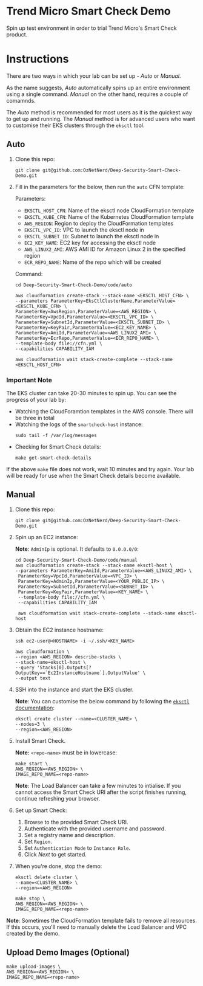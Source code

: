 # Trend Micro Smart Check Demo

Spin up test environment in order to trial Trend Micro's Smart Check product.

# Instructions
There are two ways in which your lab can be set up - *Auto* or *Manual*.

As the name suggests, *Auto* automatically spins up an entire environment using a single command. *Manual* on the other hand, requires a couple of comamnds.

The *Auto* method is recommended for most users as it is the quickest way to get up and running. The *Manual* method is for advanced users who want to customise their EKS clusters through the `eksctl` tool.  

## Auto

1. Clone this repo:

	```
	git clone git@github.com:OzNetNerd/Deep-Security-Smart-Check-Demo.git
	```

2. Fill in the parameters for the below, then run the `auto` CFN template:

    Parameters:
	  * `EKSCTL_HOST_CFN`: Name of the eksctl node CloudFormation template 
	  * `EKSCTL_KUBE_CFN`: Name of the Kubernetes CloudFormation template
	  * `AWS_REGION`: Region to deploy the CloudFormation templates
	  * `EKSCTL_VPC_ID`: VPC to launch the eksctl node in
	  * `EKSCTL_SUBNET_ID`: Subnet to launch the eksctl node in
	  * `EC2_KEY_NAME`: EC2 key for accessing the eksctl node
	  * `AWS_LINUX2_AMI`: AWS AMI ID for Amazon Linux 2 in the specified region
	  * `ECR_REPO_NAME`: Name of the repo which will be created

    Command:

	```
	cd Deep-Security-Smart-Check-Demo/code/auto
	
	aws cloudformation create-stack --stack-name <EKSCTL_HOST_CFN> \
	--parameters ParameterKey=EksCtlClusterName,ParameterValue=<EKSCTL_KUBE_CFN> \
	ParameterKey=AwsRegion,ParameterValue=<AWS_REGION> \
	ParameterKey=VpcId,ParameterValue=<EKSCTL_VPC_ID> \
	ParameterKey=SubnetId,ParameterValue=<EKSCTL_SUBNET_ID> \
	ParameterKey=KeyPair,ParameterValue=<EC2_KEY_NAME> \
	ParameterKey=AmiId,ParameterValue=<AWS_LINUX2_AMI> \
	ParameterKey=EcrRepo,ParameterValue=<ECR_REPO_NAME> \
	--template-body file://cfn.yml \
	--capabilities CAPABILITY_IAM
	
	aws cloudformation wait stack-create-complete --stack-name <EKSCTL_HOST_CFN>
	```

### Important Note

The EKS cluster can take 20-30 minutes to spin up. You can see the progress of your lab by:
* Watching the CloudForamtion templates in the AWS console. There will be three in total 
* Watching the logs of the `smartcheck-host` instance:
	```
	sudo tail -f /var/log/messages
	```
* Checking for Smart Check details:
	```
	make get-smart-check-details
	```

If the above `make` file does not work, wait 10 minutes and try again. Your lab will be ready for use when the Smart Check details become available.


## Manual

1. Clone this repo:

	```
	git clone git@github.com:OzNetNerd/Deep-Security-Smart-Check-Demo.git
	```

2. Spin up an EC2 instance:

	**Note**: `AdminIp` is optional. It defaults to `0.0.0.0/0`:

	```
	cd Deep-Security-Smart-Check-Demo/code/manual
	aws cloudformation create-stack --stack-name eksctl-host \
	--parameters ParameterKey=AmiId,ParameterValue=<AWS_LINUX2_AMI> \
	 ParameterKey=VpcId,ParameterValue=<VPC_ID> \
	 ParameterKey=AdminIp,ParameterValue=<YOUR_PUBLIC_IP> \
	 ParameterKey=SubnetId,ParameterValue=<SUBNET_ID> \
	 ParameterKey=KeyPair,ParameterValue=<KEY_NAME> \
	 --template-body file://cfn.yml \
	 --capabilities CAPABILITY_IAM
	
	 aws cloudformation wait stack-create-complete --stack-name eksctl-host
	```
	
3. Obtain the EC2 instance hostname:

	```
	ssh ec2-user@<HOSTNAME> -i ~/.ssh/<KEY_NAME>
	
	aws cloudformation \
	--region <AWS_REGION> describe-stacks \
	--stack-name=eksctl-host \
	--query 'Stacks[0].Outputs[?OutputKey==`Ec2InstanceHostname`].OutputValue' \
	--output text
	```

3. SSH into the instance and start the EKS cluster.

	**Note**: You can customise the below command by following the [`eksctl` documentation](https://eksctl.io/):
	
	```
	eksctl create cluster --name=<CLUSTER_NAME> \
	--nodes=3 \
	--region=<AWS_REGION>
	```

4. Install Smart Check.

	**Note:** `<repo-name>` must be in lowercase:

	```
	make start \
	AWS_REGION=<AWS_REGION> \
	IMAGE_REPO_NAME=<repo-name>
	```

	**Note**: The Load Balancer can take a few minutes to intialise. If you cannot access the Smart Check URI after the script finishes running, continue refreshing your browser.

5. Set up Smart Check:
	1. Browse to the provided Smart Check URI.
	2. Authenticate with the provided username and password.
	3. Set a registry name and description.
	5. Set `Region`.
	6. Set `Authentication Mode` to `Instance Role`.
	7. Click *Next* to get started.

6. When you're done, stop the demo:

	```
	eksctl delete cluster \
	--name=<CLUSTER_NAME> \
	--region=<AWS_REGION>
	
	make stop \
	AWS_REGION=<AWS_REGION> \
	IMAGE_REPO_NAME=<repo-name>
	```

**Note**: Sometimes the CloudFormation template fails to remove all resources. If this occurs, you'll need to manually delete the Load Balancer and VPC created by the demo.

## Upload Demo Images (Optional)

```
make upload-images \
AWS_REGION=<AWS_REGION> \
IMAGE_REPO_NAME=<repo-name>
```
